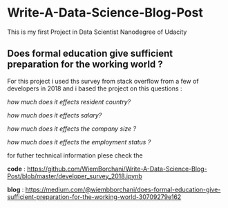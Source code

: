# Write-A-Data-Science-Blog-Post
This is my first Project in Data Scientist Nanodegree of Udacity

## Does formal education give sufficient preparation for the working world ?

For this project i used ths survey from stack overflow from a few of developers in 2018 
and i based the project on this questions :

_how much does it effects  resident country?_

_how much does it effects salary?_

_how much  does it effects the company size ?_

_how much  does it effects the employment status ?_

for futher technical information plese check the

**code** : https://github.com/WiemBorchani/Write-A-Data-Science-Blog-Post/blob/master/developer_survey_2018.ipynb

**blog** : https://medium.com/@wiembborchani/does-formal-education-give-sufficient-preparation-for-the-working-world-30709279e162



